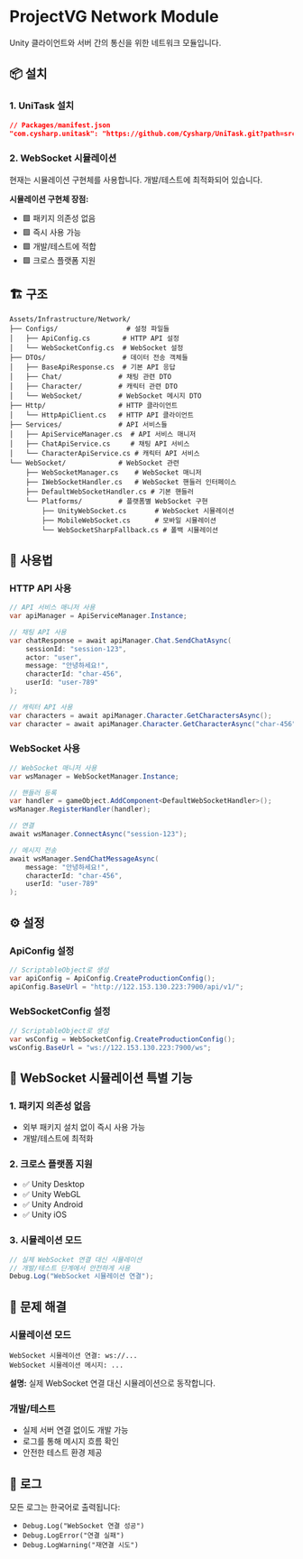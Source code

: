 # ProjectVG Network Module

Unity 클라이언트와 서버 간의 통신을 위한 네트워크 모듈입니다.

## 📦 설치

### 1. UniTask 설치
```json
// Packages/manifest.json
"com.cysharp.unitask": "https://github.com/Cysharp/UniTask.git?path=src/UniTask/Assets/Plugins/UniTask"
```

### 2. WebSocket 시뮬레이션
현재는 시뮬레이션 구현체를 사용합니다. 개발/테스트에 최적화되어 있습니다.

**시뮬레이션 구현체 장점:**
- 🟩 패키지 의존성 없음
- 🟩 즉시 사용 가능
- 🟩 개발/테스트에 적합
- 🟩 크로스 플랫폼 지원

## 🏗️ 구조

```
Assets/Infrastructure/Network/
├── Configs/                 # 설정 파일들
│   ├── ApiConfig.cs        # HTTP API 설정
│   └── WebSocketConfig.cs  # WebSocket 설정
├── DTOs/                   # 데이터 전송 객체들
│   ├── BaseApiResponse.cs  # 기본 API 응답
│   ├── Chat/              # 채팅 관련 DTO
│   ├── Character/         # 캐릭터 관련 DTO
│   └── WebSocket/         # WebSocket 메시지 DTO
├── Http/                  # HTTP 클라이언트
│   └── HttpApiClient.cs   # HTTP API 클라이언트
├── Services/              # API 서비스들
│   ├── ApiServiceManager.cs  # API 서비스 매니저
│   ├── ChatApiService.cs     # 채팅 API 서비스
│   └── CharacterApiService.cs # 캐릭터 API 서비스
└── WebSocket/             # WebSocket 관련
    ├── WebSocketManager.cs    # WebSocket 매니저
    ├── IWebSocketHandler.cs   # WebSocket 핸들러 인터페이스
    ├── DefaultWebSocketHandler.cs # 기본 핸들러
    └── Platforms/         # 플랫폼별 WebSocket 구현
        ├── UnityWebSocket.cs       # WebSocket 시뮬레이션
        ├── MobileWebSocket.cs      # 모바일 시뮬레이션
        └── WebSocketSharpFallback.cs # 폴백 시뮬레이션
```

## 🚀 사용법

### HTTP API 사용

```csharp
// API 서비스 매니저 사용
var apiManager = ApiServiceManager.Instance;

// 채팅 API 사용
var chatResponse = await apiManager.Chat.SendChatAsync(
    sessionId: "session-123",
    actor: "user",
    message: "안녕하세요!",
    characterId: "char-456",
    userId: "user-789"
);

// 캐릭터 API 사용
var characters = await apiManager.Character.GetCharactersAsync();
var character = await apiManager.Character.GetCharacterAsync("char-456");
```

### WebSocket 사용

```csharp
// WebSocket 매니저 사용
var wsManager = WebSocketManager.Instance;

// 핸들러 등록
var handler = gameObject.AddComponent<DefaultWebSocketHandler>();
wsManager.RegisterHandler(handler);

// 연결
await wsManager.ConnectAsync("session-123");

// 메시지 전송
await wsManager.SendChatMessageAsync(
    message: "안녕하세요!",
    characterId: "char-456",
    userId: "user-789"
);
```

## ⚙️ 설정

### ApiConfig 설정
```csharp
// ScriptableObject로 생성
var apiConfig = ApiConfig.CreateProductionConfig();
apiConfig.BaseUrl = "http://122.153.130.223:7900/api/v1/";
```

### WebSocketConfig 설정
```csharp
// ScriptableObject로 생성
var wsConfig = WebSocketConfig.CreateProductionConfig();
wsConfig.BaseUrl = "ws://122.153.130.223:7900/ws";
```

## 🔧 WebSocket 시뮬레이션 특별 기능

### 1. 패키지 의존성 없음
- 외부 패키지 설치 없이 즉시 사용 가능
- 개발/테스트에 최적화

### 2. 크로스 플랫폼 지원
- ✅ Unity Desktop
- ✅ Unity WebGL
- ✅ Unity Android
- ✅ Unity iOS

### 3. 시뮬레이션 모드
```csharp
// 실제 WebSocket 연결 대신 시뮬레이션
// 개발/테스트 단계에서 안전하게 사용
Debug.Log("WebSocket 시뮬레이션 연결");
```

## 🐛 문제 해결

### 시뮬레이션 모드
```
WebSocket 시뮬레이션 연결: ws://...
WebSocket 시뮬레이션 메시지: ...
```
**설명:** 실제 WebSocket 연결 대신 시뮬레이션으로 동작합니다.

### 개발/테스트
- 실제 서버 연결 없이도 개발 가능
- 로그를 통해 메시지 흐름 확인
- 안전한 테스트 환경 제공

## 📝 로그

모든 로그는 한국어로 출력됩니다:
- `Debug.Log("WebSocket 연결 성공")`
- `Debug.LogError("연결 실패")`
- `Debug.LogWarning("재연결 시도")` 